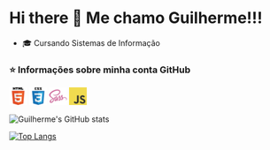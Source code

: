 # Hi there 👋 Me chamo Guilherme!!!

- 🎓 Cursando Sistemas de Informação

### ⭐ Informações sobre minha conta GitHub
<code><img height="32" src="https://raw.githubusercontent.com/github/explore/80688e429a7d4ef2fca1e82350fe8e3517d3494d/topics/html/html.png" alt="HTML"/></code>
<code><img height="32" src="https://raw.githubusercontent.com/github/explore/80688e429a7d4ef2fca1e82350fe8e3517d3494d/topics/css/css.png" alt="CSS"/></code>
<code><img height="32" src="https://raw.githubusercontent.com/github/explore/80688e429a7d4ef2fca1e82350fe8e3517d3494d/topics/sass/sass.png" alt="SASS"/></code>
<code><img height="32" src="https://raw.githubusercontent.com/github/explore/80688e429a7d4ef2fca1e82350fe8e3517d3494d/topics/javascript/javascript.png" alt="Javascript"/></code>

![Guilherme's GitHub stats](https://github-readme-stats.vercel.app/api?username=GuilhermeCRozini&theme=chartreuse-dark&show_icons=true)

[![Top Langs](https://github-readme-stats.vercel.app/api/top-langs/?username=GuilhermeCRozini&layout=default)](https://github.com/GuilhermeCRozini/github-readme-stats)


<!--
**GuilhermeCRozini/GuilhermeCRozini** is a ✨ _special_ ✨ repository because its `README.md` (this file) appears on your GitHub profile.

Here are some ideas to get you started:

- 🔭 I’m currently working on ...
- 🌱 I’m currently learning ...
- 👯 I’m looking to collaborate on ...
- 🤔 I’m looking for help with ...
- 💬 Ask me about ...
- 📫 How to reach me: ...
- 😄 Pronouns: ...
- ⚡ Fun fact: ...
-->
